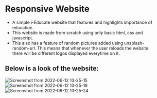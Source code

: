 # Responsive Website

* A simple i-Educate website that features and highlights importance of education.
* This website is made from scratch using only basic html, css and javascript.
* This also has a feature of random pictures added using unsplash-random-url. This means that whenever the user reloads the website there will be different logos displayed everytime on it.

## Below is a look of the website:

![Screenshot from 2022-06-12 10-25-15](https://user-images.githubusercontent.com/79959361/173215154-2e0e4687-1608-448e-93af-16d81ec8ab2d.png)
![Screenshot from 2022-06-12 10-25-19](https://user-images.githubusercontent.com/79959361/173215159-fea14054-27bc-4b8c-9f75-9bf79729c9e1.png)
![Screenshot from 2022-06-12 10-25-24](https://user-images.githubusercontent.com/79959361/173215165-08501aca-5c8e-45da-95b3-c97303619bed.png)
